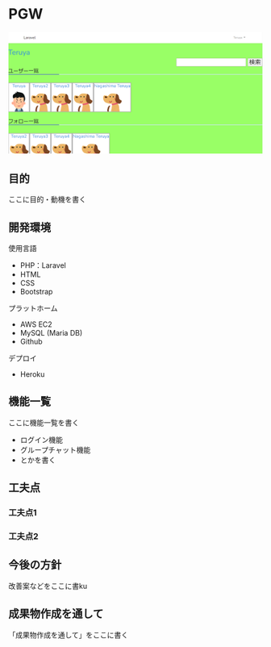# PGW
![index](./images/index.png)

## 目的
ここに目的・動機を書く

## 開発環境
使用言語
* PHP：Laravel
* HTML
* CSS
* Bootstrap

プラットホーム
* AWS EC2
* MySQL (Maria DB)
* Github

デプロイ
* Heroku

## 機能一覧
ここに機能一覧を書く
* ログイン機能
* グループチャット機能
* とかを書く


## 工夫点
### 工夫点1

### 工夫点2


## 今後の方針
改善案などをここに書ku

## 成果物作成を通して
「成果物作成を通して」をここに書く